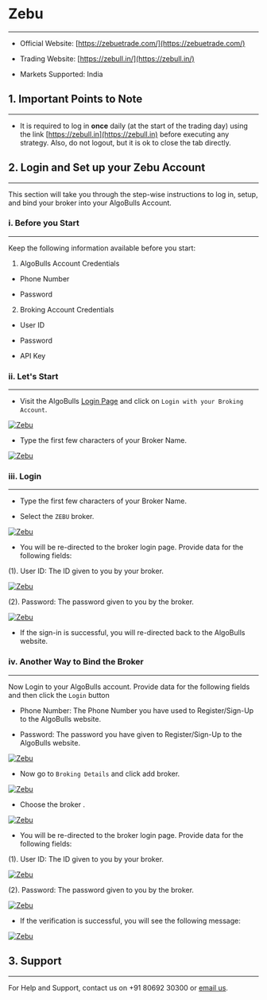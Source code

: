 # Zebu
---

* Official Website: [https://zebuetrade.com/](https://zebuetrade.com/)

* Trading Website: [https://zebull.in/](https://zebull.in/)

* Markets Supported: India

## 1. Important Points to Note
---
* It is required to log in **once** daily (at the start of the trading day) using the link [https://zebull.in](https://zebull.in) before executing any strategy. Also, do not logout, but it is ok to close the tab directly.

## 2. Login and Set up your Zebu Account 
---
This section will take you through the step-wise instructions to log in, setup, and bind your broker into your AlgoBulls Account.

### i. Before you Start
---
Keep the following information available before you start:

1) AlgoBulls Account Credentials

* Phone Number

* Password

2) Broking Account Credentials

* User ID

* Password

* API Key

### ii. Let's Start
---
* Visit the AlgoBulls [Login Page](https://app.algobulls.com/user/login) and click on `Login with your Broking Account`.

[ ![Zebu](imgs/algo_home.png "Click to Enlarge or Ctrl+Click to open in a new Tab") ](imgs/algo_home.png)

* Type the first few characters of your Broker Name.

[ ![Zebu](imgs/zebu/zebu_login.png "Click to Enlarge or Ctrl+Click to open in a new Tab") ](imgs/zebu/zebu_login.png)

### iii. Login
---
* Type the first few characters of your Broker Name.

* Select the `ZEBU` broker.

[ ![Zebu](imgs/zebu/zebu_login.png "Click to Enlarge or Ctrl+Click to open in a new Tab") ](imgs/zebu/zebu_login.png)

* You will be re-directed to the broker login page. Provide data for the following fields:

(1). User ID: The ID given to you by your broker.

[ ![Zebu](imgs/zebu/zebu_2_oauth.png "Click to Enlarge or Ctrl+Click to open in a new Tab") ](imgs/zebu/zebu_2_oauth.png)

(2). Password: The password given to you by the broker.

[ ![Zebu](imgs/zebu/zebu_3_oauth.png "Click to Enlarge or Ctrl+Click to open in a new Tab") ](imgs/zebu/zebu_3_oauth.png)

* If the sign-in is successful, you will re-directed back to the AlgoBulls website.

### iv. Another Way to Bind the Broker
---

Now Login to your AlgoBulls account. Provide data for the following fields and then click the `Login` button

* Phone Number: The Phone Number you have used to Register/Sign-Up to the AlgoBulls website.

* Password: The password you have given to Register/Sign-Up to the AlgoBulls website.

[ ![Zebu](imgs/sign-in-2.png "Click to Enlarge or Ctrl+Click to open in a new Tab") ](imgs/sign-in-2.png)

* Now go to `Broking Details` and click add broker.

[ ![Zebu](imgs/brokingdetails.png "Click to Enlarge or Ctrl+Click to open in a new Tab") ](imgs/brokingdetails.png)

* Choose the broker .

[ ![Zebu](imgs/zebu/zebu.png "Click to Enlarge or Ctrl+Click to open in a new Tab") ](imgs/zebu/zebu.png)

* You will be re-directed to the broker login page. Provide data for the following fields:

(1). User ID: The ID given to you by your broker.

[ ![Zebu](imgs/zebu/zebu_2_oauth.png "Click to Enlarge or Ctrl+Click to open in a new Tab") ](imgs/zebu/zebu_2_oauth.png)

(2). Password: The password given to you by the broker.

[ ![Zebu](imgs/zebu/zebu_3_oauth.png "Click to Enlarge or Ctrl+Click to open in a new Tab") ](imgs/zebu/zebu_3_oauth.png)

* If the verification is successful, you will see the following message:

[ ![Zebu](imgs/success_login.png "Click to Enlarge or Ctrl+Click to open in a new Tab") ](imgs/success_login.png)

## 3. Support
---
For Help and Support, contact us on +91 80692 30300 or [email us](mailto:support@algobulls.com).
